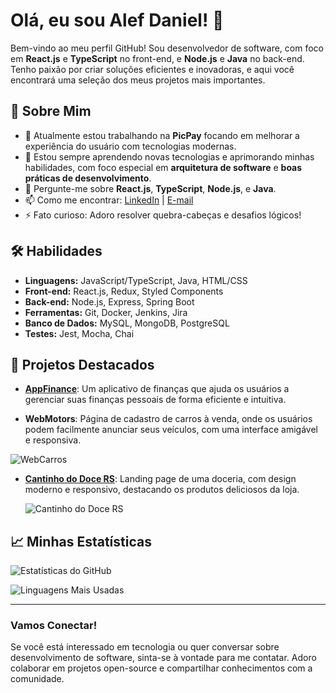# Olá, eu sou Alef Daniel! 👋

Bem-vindo ao meu perfil GitHub! Sou desenvolvedor de software, com foco em **React.js** e **TypeScript** no front-end, e **Node.js** e **Java** no back-end. Tenho paixão por criar soluções eficientes e inovadoras, e aqui você encontrará uma seleção dos meus projetos mais importantes.

## 🚀 Sobre Mim

- 🔭 Atualmente estou trabalhando na **PicPay** focando em melhorar a experiência do usuário com tecnologias modernas.
- 🌱 Estou sempre aprendendo novas tecnologias e aprimorando minhas habilidades, com foco especial em **arquitetura de software** e **boas práticas de desenvolvimento**.
- 💬 Pergunte-me sobre **React.js**, **TypeScript**, **Node.js**, e **Java**.
- 📫 Como me encontrar: [LinkedIn](https://www.linkedin.com/in/alef-aguiar/) | [E-mail](mailto:alefsa_daniel@hotmail.com)
- ⚡ Fato curioso: Adoro resolver quebra-cabeças e desafios lógicos!

## 🛠️ Habilidades

- **Linguagens:** JavaScript/TypeScript, Java, HTML/CSS
- **Front-end:** React.js, Redux, Styled Components
- **Back-end:** Node.js, Express, Spring Boot
- **Ferramentas:** Git, Docker, Jenkins, Jira
- **Banco de Dados:** MySQL, MongoDB, PostgreSQL
- **Testes:** Jest, Mocha, Chai

## 🌟 Projetos Destacados

- [**AppFinance**](https://github.com/Alef-Daniel/AppFinance): Um aplicativo de finanças que ajuda os usuários a gerenciar suas finanças pessoais de forma eficiente e intuitiva.

- **WebMotors**: Página de cadastro de carros à venda, onde os usuários podem facilmente anunciar seus veículos, com uma interface amigável e responsiva.
  
 ![WebCarros](https://github-readme-stats.vercel.app/api/pin/?username=Alef-Daniel&repo=WebCarros&theme=radical)

- [**Cantinho do Doce RS**](https://github.com/Alef-Daniel/cantinho-do-doce-rs): Landing page de uma doceria, com design moderno e responsivo, destacando os produtos deliciosos da loja.

  ![Cantinho do Doce RS](https://github-readme-stats.vercel.app/api/pin/?username=Alef-Daniel&repo=cantinho-do-doce-rs&theme=radical)

## 📈 Minhas Estatísticas

![Estatísticas do GitHub](https://github-readme-stats.vercel.app/api?username=Alef-Daniel&show_icons=true&theme=radical)

![Linguagens Mais Usadas](https://github-readme-stats.vercel.app/api/top-langs/?username=Alef-Daniel&layout=compact&theme=radical)

---

### Vamos Conectar!

Se você está interessado em tecnologia ou quer conversar sobre desenvolvimento de software, sinta-se à vontade para me contatar. Adoro colaborar em projetos open-source e compartilhar conhecimentos com a comunidade.
